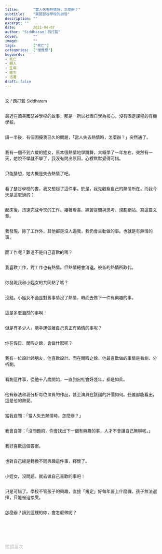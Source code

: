 ```yaml
---
title:       "當人失去熱情時，怎麼辦？"
subtitle:    "美國瑟谷學校的啟發"
description: ""
excerpt: ""
date:        2021-04-07
author: "Siddharam｜西打藍"
cover:       ""
image:       ""
tags:        ["死亡"]
categories:  ["慢慢想"]
keywords:
- 死亡
- 親人
- 生病
- 維生
- 活著
draft: false
---
```


<article style="font-family: 'Noto Sans TC', '微軟正黑體', sans-serif; font-weight: 300;">

<br>文 / 西打藍 Siddharam<br><br>

最近在讀美國瑟谷學校的故事，那是一所以社團自學為核心，沒有固定課程的有機學校。<br><br>

讀一半後，有個困擾我已久的問題，「當人失去熱情時，怎麼辦？」突然通了。<br><br>

我有一個不到六歲的姪女，原本很熱情地學跳舞，大概學了一年左右。突然有一天，她說不學就不學了，我沒有問出原因，心裡默默覺得可惜。<br><br>

只能猜想，她大概是失去熱情了吧。<br><br>

看了瑟谷學校的書，我又想起了這件事。於是，我先觀察自己的熱情所在，而我今天是這麼過的：<br><br>

起床後，迅速完成今天的工作。接著看書、練習提問與思考、規劃網站、寫這篇文章。<br><br>

我發現，除了工作外，其他都是沒人逼我，我仍會主動做的事。也就是有熱情的事。<br><br>

而工作呢？難道不是自己喜歡的嗎？<br><br>

我喜歡工作，對工作也有熱情。但熱情總會消退，被新的熱情所取代。<br><br>

你發現我和小姪女的共同點了嗎？<br><br>

沒錯。小姪女不過是對舊事情沒了熱情，轉而去做下一件有興趣的事。<br><br>

這是多麼自然的事啊！<br><br>

但是有多少人，能幸運做著自己真正有熱情的事呢？<br><br>

你在假日、閒暇之餘，會做什麼呢？<br><br>

我有一位設計師朋友，他喜歡設計。而在閒暇之餘，他最喜歡做的事情是看劇、分析劇。<br><br>

看劇這件事，從他十八歲開始，一直到出社會好幾年，都是如此。<br><br>

他有辦法和我分析每位演員的作品，甚至演員在該國的評價如何。任誰都能看出，這是他的熱愛。<br><br>

當我自問：「當人失去熱情時，怎麼辦？」<br><br>

我會自答：「沒問題的，你會找出下一個有興趣的事，人才不會讓自己無聊呢。」<br><br>

我好喜歡這個答案。<br><br>

也對自己總是轉換不同興趣這件事，釋懷了。<br><br>

小姪女，沒問題。就去做自己喜歡的事吧！<br><br>

只是可惜了。學校不管孩子的興趣，直接「規定」好每年要上什麼課。孩子無法選擇，只能被迫接受。<br><br>

怎麼辦？讀到這裡的你，會怎麼做呢？<br><br>


<br><br><br>

</article>

<div style="color: #bfbfbf; font-size: 15px;" id="busuanzi_container_page_pv">
  閱讀量<span id="busuanzi_value_page_pv"></span>次
</div>

<script src="../../js/post.js"></script>




